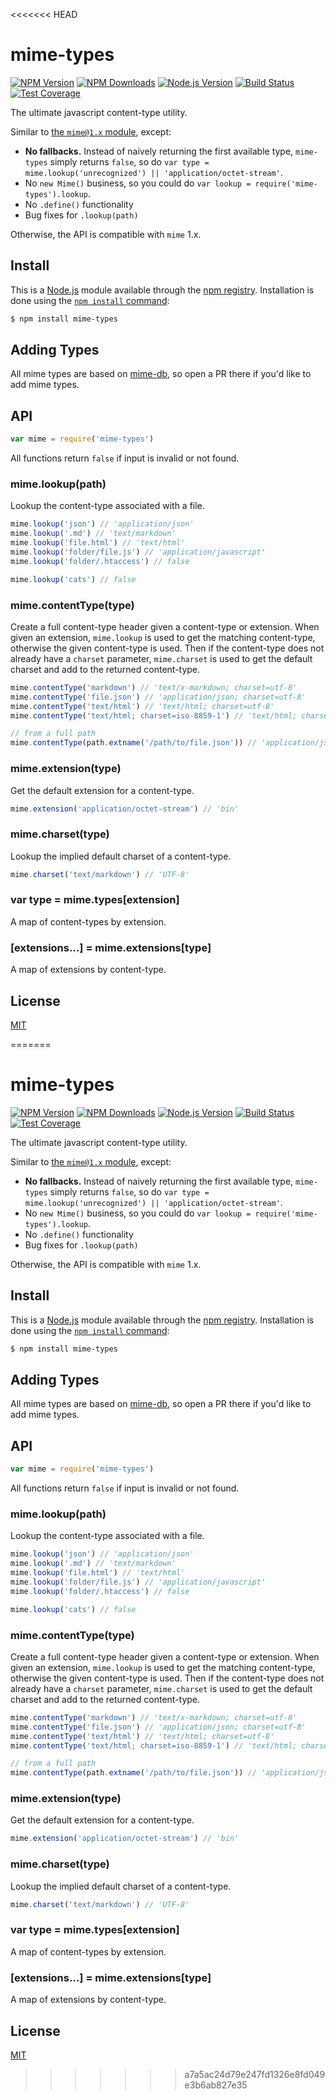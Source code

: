 <<<<<<< HEAD
# mime-types

[![NPM Version][npm-version-image]][npm-url]
[![NPM Downloads][npm-downloads-image]][npm-url]
[![Node.js Version][node-version-image]][node-version-url]
[![Build Status][ci-image]][ci-url]
[![Test Coverage][coveralls-image]][coveralls-url]

The ultimate javascript content-type utility.

Similar to [the `mime@1.x` module](https://www.npmjs.com/package/mime), except:

- __No fallbacks.__ Instead of naively returning the first available type,
  `mime-types` simply returns `false`, so do
  `var type = mime.lookup('unrecognized') || 'application/octet-stream'`.
- No `new Mime()` business, so you could do `var lookup = require('mime-types').lookup`.
- No `.define()` functionality
- Bug fixes for `.lookup(path)`

Otherwise, the API is compatible with `mime` 1.x.

## Install

This is a [Node.js](https://nodejs.org/en/) module available through the
[npm registry](https://www.npmjs.com/). Installation is done using the
[`npm install` command](https://docs.npmjs.com/getting-started/installing-npm-packages-locally):

```sh
$ npm install mime-types
```

## Adding Types

All mime types are based on [mime-db](https://www.npmjs.com/package/mime-db),
so open a PR there if you'd like to add mime types.

## API

```js
var mime = require('mime-types')
```

All functions return `false` if input is invalid or not found.

### mime.lookup(path)

Lookup the content-type associated with a file.

```js
mime.lookup('json') // 'application/json'
mime.lookup('.md') // 'text/markdown'
mime.lookup('file.html') // 'text/html'
mime.lookup('folder/file.js') // 'application/javascript'
mime.lookup('folder/.htaccess') // false

mime.lookup('cats') // false
```

### mime.contentType(type)

Create a full content-type header given a content-type or extension.
When given an extension, `mime.lookup` is used to get the matching
content-type, otherwise the given content-type is used. Then if the
content-type does not already have a `charset` parameter, `mime.charset`
is used to get the default charset and add to the returned content-type.

```js
mime.contentType('markdown') // 'text/x-markdown; charset=utf-8'
mime.contentType('file.json') // 'application/json; charset=utf-8'
mime.contentType('text/html') // 'text/html; charset=utf-8'
mime.contentType('text/html; charset=iso-8859-1') // 'text/html; charset=iso-8859-1'

// from a full path
mime.contentType(path.extname('/path/to/file.json')) // 'application/json; charset=utf-8'
```

### mime.extension(type)

Get the default extension for a content-type.

```js
mime.extension('application/octet-stream') // 'bin'
```

### mime.charset(type)

Lookup the implied default charset of a content-type.

```js
mime.charset('text/markdown') // 'UTF-8'
```

### var type = mime.types[extension]

A map of content-types by extension.

### [extensions...] = mime.extensions[type]

A map of extensions by content-type.

## License

[MIT](LICENSE)

[ci-image]: https://badgen.net/github/checks/jshttp/mime-types/master?label=ci
[ci-url]: https://github.com/jshttp/mime-types/actions/workflows/ci.yml
[coveralls-image]: https://badgen.net/coveralls/c/github/jshttp/mime-types/master
[coveralls-url]: https://coveralls.io/r/jshttp/mime-types?branch=master
[node-version-image]: https://badgen.net/npm/node/mime-types
[node-version-url]: https://nodejs.org/en/download
[npm-downloads-image]: https://badgen.net/npm/dm/mime-types
[npm-url]: https://npmjs.org/package/mime-types
[npm-version-image]: https://badgen.net/npm/v/mime-types
=======
# mime-types

[![NPM Version][npm-version-image]][npm-url]
[![NPM Downloads][npm-downloads-image]][npm-url]
[![Node.js Version][node-version-image]][node-version-url]
[![Build Status][ci-image]][ci-url]
[![Test Coverage][coveralls-image]][coveralls-url]

The ultimate javascript content-type utility.

Similar to [the `mime@1.x` module](https://www.npmjs.com/package/mime), except:

- __No fallbacks.__ Instead of naively returning the first available type,
  `mime-types` simply returns `false`, so do
  `var type = mime.lookup('unrecognized') || 'application/octet-stream'`.
- No `new Mime()` business, so you could do `var lookup = require('mime-types').lookup`.
- No `.define()` functionality
- Bug fixes for `.lookup(path)`

Otherwise, the API is compatible with `mime` 1.x.

## Install

This is a [Node.js](https://nodejs.org/en/) module available through the
[npm registry](https://www.npmjs.com/). Installation is done using the
[`npm install` command](https://docs.npmjs.com/getting-started/installing-npm-packages-locally):

```sh
$ npm install mime-types
```

## Adding Types

All mime types are based on [mime-db](https://www.npmjs.com/package/mime-db),
so open a PR there if you'd like to add mime types.

## API

```js
var mime = require('mime-types')
```

All functions return `false` if input is invalid or not found.

### mime.lookup(path)

Lookup the content-type associated with a file.

```js
mime.lookup('json') // 'application/json'
mime.lookup('.md') // 'text/markdown'
mime.lookup('file.html') // 'text/html'
mime.lookup('folder/file.js') // 'application/javascript'
mime.lookup('folder/.htaccess') // false

mime.lookup('cats') // false
```

### mime.contentType(type)

Create a full content-type header given a content-type or extension.
When given an extension, `mime.lookup` is used to get the matching
content-type, otherwise the given content-type is used. Then if the
content-type does not already have a `charset` parameter, `mime.charset`
is used to get the default charset and add to the returned content-type.

```js
mime.contentType('markdown') // 'text/x-markdown; charset=utf-8'
mime.contentType('file.json') // 'application/json; charset=utf-8'
mime.contentType('text/html') // 'text/html; charset=utf-8'
mime.contentType('text/html; charset=iso-8859-1') // 'text/html; charset=iso-8859-1'

// from a full path
mime.contentType(path.extname('/path/to/file.json')) // 'application/json; charset=utf-8'
```

### mime.extension(type)

Get the default extension for a content-type.

```js
mime.extension('application/octet-stream') // 'bin'
```

### mime.charset(type)

Lookup the implied default charset of a content-type.

```js
mime.charset('text/markdown') // 'UTF-8'
```

### var type = mime.types[extension]

A map of content-types by extension.

### [extensions...] = mime.extensions[type]

A map of extensions by content-type.

## License

[MIT](LICENSE)

[ci-image]: https://badgen.net/github/checks/jshttp/mime-types/master?label=ci
[ci-url]: https://github.com/jshttp/mime-types/actions/workflows/ci.yml
[coveralls-image]: https://badgen.net/coveralls/c/github/jshttp/mime-types/master
[coveralls-url]: https://coveralls.io/r/jshttp/mime-types?branch=master
[node-version-image]: https://badgen.net/npm/node/mime-types
[node-version-url]: https://nodejs.org/en/download
[npm-downloads-image]: https://badgen.net/npm/dm/mime-types
[npm-url]: https://npmjs.org/package/mime-types
[npm-version-image]: https://badgen.net/npm/v/mime-types
>>>>>>> a7a5ac24d79e247fd1326e8fd049e3b6ab827e35
